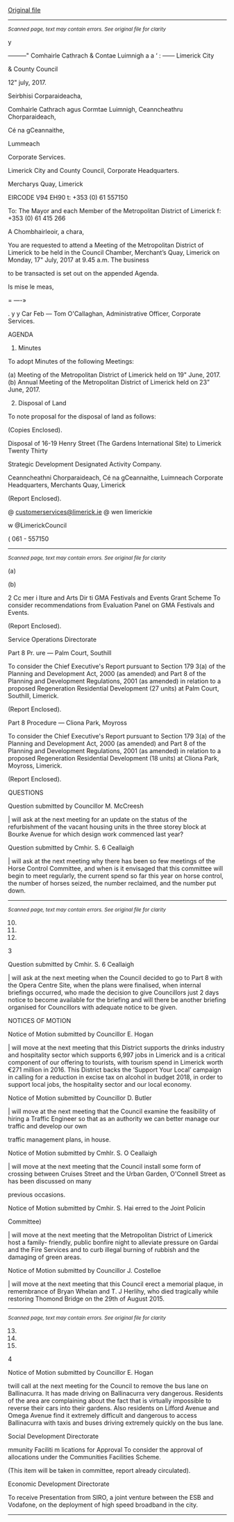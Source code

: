 [Original file](https://www.limerick.ie/sites/default/files/media/documents/2017-07/00%20Agenda%2017th%20July%202017.pdf)

---
*<small>Scanned page, text may contain errors. See original file for clarity</small>*  

y

_—_——" Comhairle Cathrach
& Contae Luimnigh
a a ‘ :
—— Limerick City

& County Council

12" july, 2017.

Seirbhisi Corparaideacha,

Comhairle Cathrach agus Cormtae Luimnigh,
Ceanncheathru Chorparaideach,

Cé na gCeannaithe,

Lummeach

Corporate Services.

Limerick City and County Council,
Corporate Headquarters.

Mercharys Quay,
Limerick

EIRCODE V94 EH90
t: +353 (0) 61 557150

To: The Mayor and each Member of the Metropolitan District of Limerick f: +353 (0) 61 415 266

A Chombhairleoir, a chara,

You are requested to attend a Meeting of the Metropolitan District of Limerick to be held in the
Council Chamber, Merchant’s Quay, Limerick on Monday, 17" July, 2017 at 9.45 a.m. The business

to be transacted is set out on the appended Agenda.

Is mise le meas,

= —-»

. y y Car Feb —
Tom O'Callaghan,
Administrative Officer,
Corporate Services.

AGENDA

1. Minutes

To adopt Minutes of the following Meetings:

(a) Meeting of the Metropolitan District of Limerick held on 19" June, 2017.
(b) Annual Meeting of the Metropolitan District of Limerick held on 23” June, 2017.

2. Disposal of Land

To note proposal for the disposal of land as follows:

(Copies Enclosed).

Disposal of 16-19 Henry Street (The Gardens International Site) to Limerick Twenty Thirty

Strategic Development Designated Activity Company.

Ceanncheathni Chorparaideach, Cé na gCeannaithe, Luimneach
Corporate Headquarters, Merchants Quay, Limerick

(Report Enclosed).

@ customerservices@limerick.ie
@ wen limerickie

w @LimerickCouncil

( 061 - 557150


---
*<small>Scanned page, text may contain errors. See original file for clarity</small>*  

(a)

(b)

2
Cc mer i Iture and Arts Dir ti
GMA Festivals and Events Grant Scheme
To consider recommendations from Evaluation Panel on GMA Festivals and Events.

(Report Enclosed).

Service Operations Directorate

Part 8 Pr. ure — Palm Court, Southill

To consider the Chief Executive's Report pursuant to Section 179 3(a) of the Planning and
Development Act, 2000 (as amended) and Part 8 of the Planning and Development
Regulations, 2001 (as amended) in relation to a proposed Regeneration Residential
Development (27 units) at Palm Court, Southill, Limerick.

(Report Enclosed).

Part 8 Procedure — Cliona Park, Moyross

To consider the Chief Executive's Report pursuant to Section 179 3(a) of the Planning and
Development Act, 2000 (as amended) and Part 8 of the Planning and Development
Regulations, 2001 (as amended) in relation to a proposed Regeneration Residential
Development (18 units) at Cliona Park, Moyross, Limerick.

(Report Enclosed).

QUESTIONS

Question submitted by Councillor M. McCreesh

| will ask at the next meeting for an update on the status of the refurbishment of the vacant
housing units in the three storey block at Bourke Avenue for which design work
commenced last year?

Question submitted by Cmhir. S. 6 Ceallaigh

| will ask at the next meeting why there has been so few meetings of the Horse Control
Committee, and when is it envisaged that this committee will begin to meet regularly, the
current spend so far this year on horse control, the number of horses seized, the number
reclaimed, and the number put down.


---
*<small>Scanned page, text may contain errors. See original file for clarity</small>*  

10.

11.

12.

3

Question submitted by Cmhir. S. 6 Ceallaigh

| will ask at the next meeting when the Council decided to go to Part 8 with the Opera
Centre Site, when the plans were finalised, when internal briefings occurred, who made
the decision to give Councillors just 2 days notice to become available for the briefing and
will there be another briefing organised for Councillors with adequate notice to be given.

NOTICES OF MOTION

Notice of Motion submitted by Councillor E. Hogan

| will move at the next meeting that this District supports the drinks industry and hospitality
sector which supports 6,997 jobs in Limerick and is a critical component of our offering to
tourists, with tourism spend in Limerick worth €271 million in 2016. This District backs the
‘Support Your Local’ campaign in calling for a reduction in excise tax on alcohol in budget
2018, in order to support local jobs, the hospitality sector and our local economy.

Notice of Motion submitted by Councillor D. Butler

| will move at the next meeting that the Council examine the feasibility of hiring a Traffic
Engineer so that as an authority we can better manage our traffic and develop our own

traffic management plans, in house.

Notice of Motion submitted by Cmhlr. S. O Ceallaigh

| will move at the next meeting that the Council install some form of crossing between
Cruises Street and the Urban Garden, O'Connell Street as has been discussed on many

previous occasions.

Notice of Motion submitted by Cmhir. S. Hai erred to the Joint Policin

Committee)

| will move at the next meeting that the Metropolitan District of Limerick host a family-
friendly, public bonfire night to alleviate pressure on Gardai and the Fire Services and to
curb illegal burning of rubbish and the damaging of green areas.

Notice of Motion submitted by Councillor J. Costelloe

| will move at the next meeting that this Council erect a memorial plaque, in remembrance
of Bryan Whelan and T. J Herlihy, who died tragically while restoring Thomond Bridge on
the 29th of August 2015.


---
*<small>Scanned page, text may contain errors. See original file for clarity</small>*  

13.

14.

15.

4

Notice of Motion submitted by Councillor E. Hogan

twill call at the next meeting for the Council to remove the bus lane on Ballinacurra. It has
made driving on Ballinacurra very dangerous. Residents of the area are complaining about
the fact that is virtually impossible to reverse their cars into their gardens. Also residents on
Lifford Avenue and Omega Avenue find it extremely difficult and dangerous to access
Ballinacurra with taxis and buses driving extremely quickly on the bus lane.

Social Development Directorate

mmunity Faciliti m lications for Approval
To consider the approval of allocations under the Communities Facilities Scheme.

(This item will be taken in committee, report already circulated).

Economic Development Directorate

To receive Presentation from SIRO, a joint venture between the ESB and Vodafone, on the
deployment of high speed broadband in the city.


---
